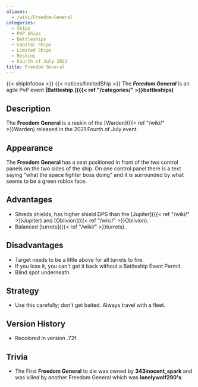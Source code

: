 ```yaml
---
aliases:
  - /wiki/Freedom-General
categories:
  - Ships
  - PVP Ships
  - Battleships
  - Capital Ships
  - Limited Ships
  - Reskins
  - Fourth of July 2021
title: Freedom General
---
```


{{< shipInfobox >}} {{< notices/limitedShip >}} The **_Freedom General_** is an agile PvP event **[Battleship.]({{< ref "/categories/" >}}battleships)**

## Description

The **Freedom General** is a reskin of the [Warden]({{< ref "/wiki/" >}}Warden) released in the 2021 Fourth of July event.

## Appearance

The **Freedom General** has a seat positioned in front of the two control panels on the two sides of the ship. On one control panel there is a text saying "what the space fighter boss doing" and it is surrounded by what seems to be a green roblox face.

## Advantages

- Shreds shields, has higher shield DPS than the [Jupiter]({{< ref "/wiki/" >}}Jupiter) and [Oblivion]({{< ref "/wiki/" >}}Oblivion).
- Balanced [turrets]({{< ref "/wiki/" >}}turrets).

## Disadvantages

- Target needs to be a little above for all turrets to fire.
- If you lose it, you can't get it back without a Battleship Event Permit.
- Blind spot underneath.

## Strategy

- Use this carefully; don't get baited. Always travel with a fleet.

## Version History

- Recolored in version .72f

## Trivia

- The First **Freedom General** to die was owned by **343inocent_spark** and was killed by another Freedom General which was **lonelywolf290's**.
